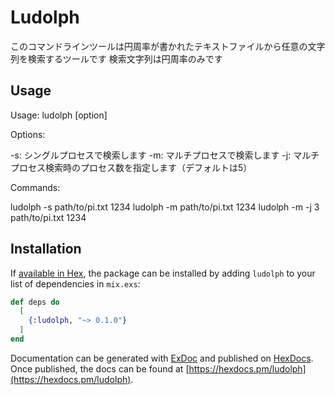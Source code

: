 # Ludolph

このコマンドラインツールは円周率が書かれたテキストファイルから任意の文字列を検索するツールです
検索文字列は円周率のみです

## Usage

Usage: ludolph [option] <path> <pattern>

Options:

  -s: シングルプロセスで検索します
  -m: マルチプロセスで検索します
  -j: マルチプロセス検索時のプロセス数を指定します（デフォルトは5）

Commands:

  ludolph -s path/to/pi.txt 1234
  ludolph -m path/to/pi.txt 1234
  ludolph -m -j 3 path/to/pi.txt 1234

## Installation

If [available in Hex](https://hex.pm/docs/publish), the package can be installed
by adding `ludolph` to your list of dependencies in `mix.exs`:

```elixir
def deps do
  [
    {:ludolph, "~> 0.1.0"}
  ]
end
```

Documentation can be generated with [ExDoc](https://github.com/elixir-lang/ex_doc)
and published on [HexDocs](https://hexdocs.pm). Once published, the docs can
be found at [https://hexdocs.pm/ludolph](https://hexdocs.pm/ludolph).

